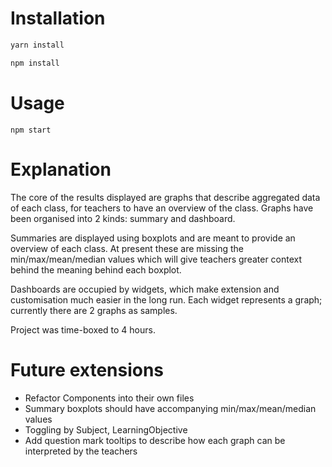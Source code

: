 # Installation

```sh
yarn install
```

```sh
npm install
```

# Usage

```
npm start
```

# Explanation

The core of the results displayed are graphs that describe aggregated data of each class, for teachers to have an overview of the class. Graphs have been organised into 2 kinds: summary and dashboard.

Summaries are displayed using boxplots and are meant to provide an overview of each class. At present these are missing the min/max/mean/median values which will give teachers greater context behind the meaning behind each boxplot.

Dashboards are occupied by widgets, which make extension and customisation much easier in the long run. Each widget represents a graph; currently there are 2 graphs as samples.

Project was time-boxed to 4 hours.

# Future extensions

- Refactor Components into their own files
- Summary boxplots should have accompanying min/max/mean/median values
- Toggling by Subject, LearningObjective
- Add question mark tooltips to describe how each graph can be interpreted by the teachers
